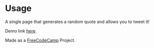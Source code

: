 # Usage

A single page that generates a random quote and allows you to tweet it!

Demo link [here](https://hridayns.github.io/demos/Random-Quote-Demo/).

Made as a [FreeCodeCamp](https://www.freecodecamp.com/) Project.